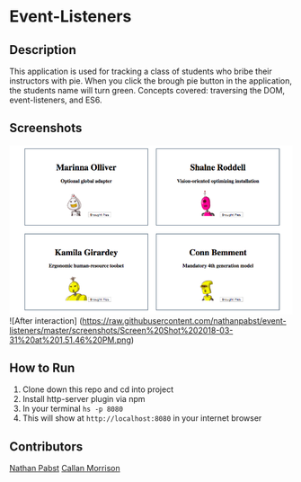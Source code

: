 # Event-Listeners

## Description
This application is used for tracking a class of students who bribe their instructors with pie. When you click the brough pie button in the application, the students name will turn green. Concepts covered: traversing the DOM, event-listeners, and ES6.


## Screenshots
![Before interaction](https://raw.githubusercontent.com/nathanpabst/event-listeners/master/screenshots/Screen%20Shot%202018-03-31%20at%201.51.05%20PM.png)
![After interaction]
(https://raw.githubusercontent.com/nathanpabst/event-listeners/master/screenshots/Screen%20Shot%202018-03-31%20at%201.51.46%20PM.png)

## How to Run
1. Clone down this repo and cd into project
1. Install http-server plugin via npm
1. In your terminal ```hs -p 8080```
1. This will show at `http://localhost:8080` in your internet browser

## Contributors
[Nathan Pabst](https://github.com/nathanpabst) [Callan Morrison](https://github.com/morecallan)